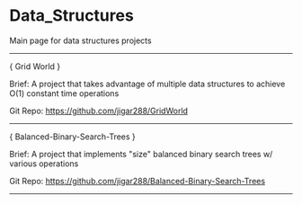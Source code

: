 # Data_Structures
Main page for data structures projects


________________________________________________________________________

{ Grid World }

Brief: A project that takes advantage of multiple data structures to achieve O(1) constant time operations 


Git Repo: https://github.com/jigar288/GridWorld

________________________________________________________________________


{ Balanced-Binary-Search-Trees }


Brief: A project that implements "size" balanced binary search trees w/ various operations

Git Repo: https://github.com/jigar288/Balanced-Binary-Search-Trees


________________________________________________________________________
